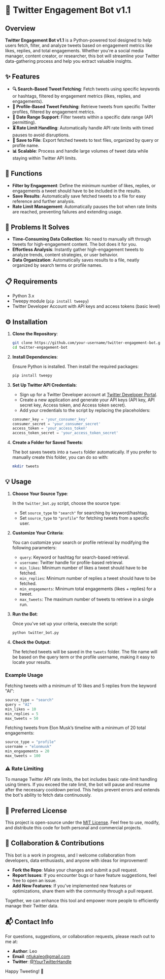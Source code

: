 # 🚀 Twitter Engagement Bot v1.1

## Overview

**Twitter Engagement Bot v1.1** is a Python-powered tool designed to help users fetch, filter, and analyze tweets based on engagement metrics like likes, replies, and total engagements. Whether you're a social media manager, content creator, or researcher, this bot will streamline your Twitter data-gathering process and help you extract valuable insights. 

## ✨ Features

- **🔍 Search-Based Tweet Fetching**: Fetch tweets using specific keywords or hashtags, filtered by engagement metrics (likes, replies, and engagements).
- **👤 Profile-Based Tweet Fetching**: Retrieve tweets from specific Twitter profiles, filtered by engagement metrics.
- **📅 Date Range Support**: Filter tweets within a specific date range (API permitting).
- **⏳ Rate Limit Handling**: Automatically handle API rate limits with timed pauses to avoid disruptions.
- **💾 Save to File**: Export fetched tweets to text files, organized by query or profile name.
- **📊 Scalable**: Process and handle large volumes of tweet data while staying within Twitter API limits.

## 🎯 Functions

- **Filter by Engagement**: Define the minimum number of likes, replies, or engagements a tweet should have to be included in the results.
- **Save Results**: Automatically save fetched tweets to a file for easy reference and further analysis.
- **Rate Limit Management**: Automatically pauses the bot when rate limits are reached, preventing failures and extending usage.

## 🔧 Problems It Solves

- **Time-Consuming Data Collection**: No need to manually sift through tweets for high-engagement content. The bot does it for you.
- **Effortless Analysis**: Instantly gather high-engagement tweets to analyze trends, content strategies, or user behavior.
- **Data Organization**: Automatically saves results to a file, neatly organized by search terms or profile names.

## 📋 Requirements

- Python 3.x
- Tweepy module (`pip install tweepy`)
- Twitter Developer Account with API keys and access tokens (basic level)
  
## ⚙️ Installation

1. **Clone the Repository**:

   ```bash
   git clone https://github.com/your-username/twitter-engagement-bot.git
   cd twitter-engagement-bot
   ```

2. **Install Dependencies**:

   Ensure Python is installed. Then install the required packages:

   ```bash
   pip install tweepy
   ```

3. **Set Up Twitter API Credentials**:

   - Sign up for a Twitter Developer account at [Twitter Developer Portal](https://developer.twitter.com/).
   - Create a new application and generate your API keys (API key, API secret key, Access token, and Access token secret).
   - Add your credentials to the script by replacing the placeholders:

   ```python
   consumer_key = 'your_consumer_key'
   consumer_secret = 'your_consumer_secret'
   access_token = 'your_access_token'
   access_token_secret = 'your_access_token_secret'
   ```

4. **Create a Folder for Saved Tweets**:

   The bot saves tweets into a `tweets` folder automatically. If you prefer to manually create this folder, you can do so with:

   ```bash
   mkdir tweets
   ```

## 💡 Usage

1. **Choose Your Source Type**:

   In the `twitter_bot.py` script, choose the source type:
   - Set `source_type` to `"search"` for searching by keyword/hashtag.
   - Set `source_type` to `"profile"` for fetching tweets from a specific user.

2. **Customize Your Criteria**:

   You can customize your search or profile retrieval by modifying the following parameters:

   - `query`: Keyword or hashtag for search-based retrieval.
   - `username`: Twitter handle for profile-based retrieval.
   - `min_likes`: Minimum number of likes a tweet should have to be fetched.
   - `min_replies`: Minimum number of replies a tweet should have to be fetched.
   - `min_engagements`: Minimum total engagements (likes + replies) for a tweet.
   - `max_tweets`: The maximum number of tweets to retrieve in a single run.

3. **Run the Bot**:

   Once you've set up your criteria, execute the script:

   ```bash
   python twitter_bot.py
   ```

4. **Check the Output**:

   The fetched tweets will be saved in the `tweets` folder. The file name will be based on the query term or the profile username, making it easy to locate your results.

### Example Usage

Fetching tweets with a minimum of 10 likes and 5 replies from the keyword "AI":

```python
source_type = "search"
query = "AI"
min_likes = 10
min_replies = 5
max_tweets = 50
```

Fetching tweets from Elon Musk’s timeline with a minimum of 20 total engagements:

```python
source_type = "profile"
username = "elonmusk"
min_engagements = 20
max_tweets = 100
```

### ⚠️ Rate Limiting

To manage Twitter API rate limits, the bot includes basic rate-limit handling using timers. If you exceed the rate limit, the bot will pause and resume after the necessary cooldown period. This helps prevent errors and extends the bot's ability to fetch data continuously.

## 📜 Preferred License

This project is open-source under the [MIT License](LICENSE). Feel free to use, modify, and distribute this code for both personal and commercial projects.

## 🤝 Collaboration & Contributions

This bot is a work in progress, and I welcome collaboration from developers, data enthusiasts, and anyone with ideas for improvement! 

- **Fork the Repo**: Make your changes and submit a pull request.
- **Report Issues**: If you encounter bugs or have feature suggestions, feel free to open an issue.
- **Add New Features**: If you’ve implemented new features or optimizations, share them with the community through a pull request.

Together, we can enhance this tool and empower more people to efficiently manage their Twitter data.

## 📬 Contact Info

For questions, suggestions, or collaboration requests, please reach out to me at:

- **Author**: Leo
- **Email**: ntlukaleo@gmail.com
- **Twitter**: [@YourTwitterHandle](https://twitter.com/GrowthWithLeo)

Happy Tweeting! 🎉
